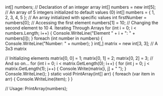 int[] numbers; // Declaration of an integer array
 int[] numbers = new int[5]; // An array of 5 integers initialized to default values (0)
 int[] numbers = { 1, 2, 3, 4, 5 }; // An array initialized with specific values
 int firstNumber = numbers[0]; // Accessing the first element
numbers[1] = 10; // Changing the second element to 10
4. Iterating Through Arrays
for (int i = 0; i < numbers.Length; i++)
{
    Console.WriteLine("Element " + i + ": " + numbers[i]);
}
foreach (int number in numbers)
{
    Console.WriteLine("Number: " + number);
}
int[,] matrix = new int[3, 3]; // A 3x3 matrix

// Initializing elements
matrix[0, 0] = 1;
matrix[0, 1] = 2;
matrix[0, 2] = 3;
// And so on...
for (int i = 0; i < matrix.GetLength(0); i++)
{
    for (int j = 0; j < matrix.GetLength(1); j++)
    {
        Console.Write(matrix[i, j] + " ");
    }
    Console.WriteLine();
}
static void PrintArray(int[] arr)
{
    foreach (var item in arr)
    {
        Console.WriteLine(item);
    }
}

// Usage:
PrintArray(numbers);

